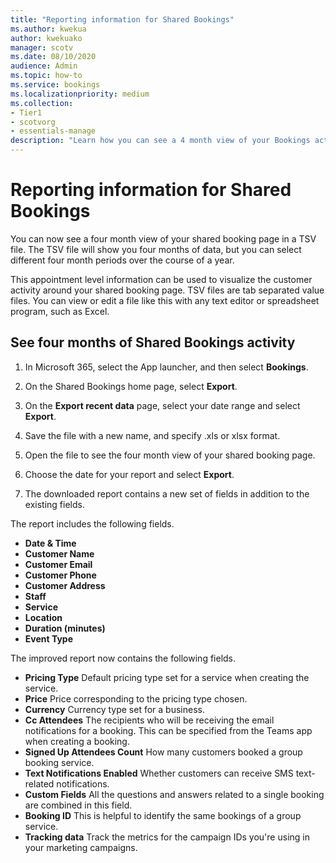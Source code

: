 ```yaml
---
title: "Reporting information for Shared Bookings"
ms.author: kwekua
author: kwekuako
manager: scotv
ms.date: 08/10/2020
audience: Admin
ms.topic: how-to
ms.service: bookings
ms.localizationpriority: medium
ms.collection:
- Tier1
- scotvorg
- essentials-manage
description: "Learn how you can see a 4 month view of your Bookings activity"
---
```


# Reporting information for Shared Bookings

You can now see a four month view of your shared booking page in a TSV file. The TSV file will show you four months of data, but you can select different four month periods over the course of a year.

This appointment level information can be used to visualize the customer activity around your shared booking page. TSV files are tab separated value files. You can view or edit a file like this with any text editor or spreadsheet program, such as Excel.

## See four months of Shared Bookings activity

1. In Microsoft 365, select the App launcher, and then select **Bookings**.

1. On the Shared Bookings home page, select **Export**.

1. On the **Export recent data** page, select your date range and select **Export**.

1. Save the file with a new name, and specify .xls or xlsx format.

1. Open the file to see the four month view of your shared booking page.

1. Choose the date for your report and select **Export**.

1. The downloaded report contains a new set of fields in addition to the existing fields.

The report includes the following fields.

 - **Date & Time**
- **Customer Name**
- **Customer Email**
- **Customer Phone**
- **Customer Address**
- **Staff**
- **Service**
- **Location**
- **Duration (minutes)**
- **Event Type**

The improved report now contains the following fields.

- **Pricing Type**   Default pricing type set for a service when creating the service.
- **Price**   Price corresponding to the pricing type chosen.
- **Currency**   Currency type set for a business.
- **Cc Attendees**   The recipients who will be receiving the email notifications for a booking. This can be specified from the Teams app when creating a booking.
- **Signed Up Attendees Count**   How many customers booked a group booking service.
- **Text Notifications Enabled**   Whether customers can receive SMS text-related notifications.
- **Custom Fields**   All the questions and answers related to a single booking are combined in this field.
- **Booking ID**   This is helpful to identify the same bookings of a group service.
- **Tracking data**   Track the metrics for the campaign IDs you're using in your marketing campaigns.
